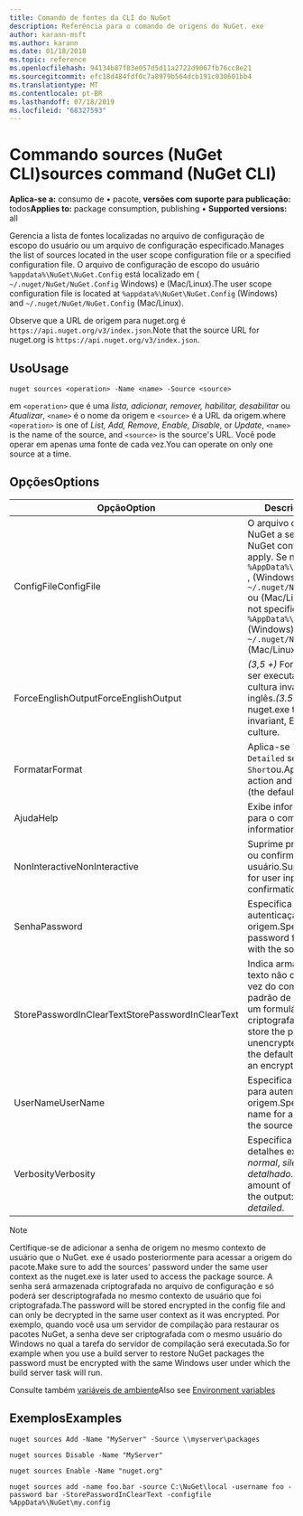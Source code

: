 ```yaml
---
title: Comando de fontes da CLI do NuGet
description: Referência para o comando de origens do NuGet. exe
author: karann-msft
ms.author: karann
ms.date: 01/18/2018
ms.topic: reference
ms.openlocfilehash: 94134b87f83e057d5d11a2722d9067fb76cc8e21
ms.sourcegitcommit: efc18d484fdf0c7a8979b564dcb191c030601bb4
ms.translationtype: MT
ms.contentlocale: pt-BR
ms.lasthandoff: 07/18/2019
ms.locfileid: "68327593"
---
```

# <a name="sources-command-nuget-cli"></a><span data-ttu-id="7b2bf-103">Commando sources (NuGet CLI)</span><span class="sxs-lookup"><span data-stu-id="7b2bf-103">sources command (NuGet CLI)</span></span>

<span data-ttu-id="7b2bf-104">**Aplica-se a:** consumo de &bullet; pacote, **versões com suporte para publicação:** todos</span><span class="sxs-lookup"><span data-stu-id="7b2bf-104">**Applies to:** package consumption, publishing &bullet; **Supported versions:** all</span></span>

<span data-ttu-id="7b2bf-105">Gerencia a lista de fontes localizadas no arquivo de configuração de escopo do usuário ou um arquivo de configuração especificado.</span><span class="sxs-lookup"><span data-stu-id="7b2bf-105">Manages the list of sources located in the user scope configuration file or a specified configuration file.</span></span> <span data-ttu-id="7b2bf-106">O arquivo de configuração de escopo do usuário `%appdata%\NuGet\NuGet.Config` está localizado em ( `~/.nuget/NuGet/NuGet.Config` Windows) e (Mac/Linux).</span><span class="sxs-lookup"><span data-stu-id="7b2bf-106">The user scope configuration file is located at `%appdata%\NuGet\NuGet.Config` (Windows) and `~/.nuget/NuGet/NuGet.Config` (Mac/Linux).</span></span>

<span data-ttu-id="7b2bf-107">Observe que a URL de origem para nuget.org é `https://api.nuget.org/v3/index.json`.</span><span class="sxs-lookup"><span data-stu-id="7b2bf-107">Note that the source URL for nuget.org is `https://api.nuget.org/v3/index.json`.</span></span>

## <a name="usage"></a><span data-ttu-id="7b2bf-108">Uso</span><span class="sxs-lookup"><span data-stu-id="7b2bf-108">Usage</span></span>

```cli
nuget sources <operation> -Name <name> -Source <source>
```

<span data-ttu-id="7b2bf-109">em `<operation>` que é uma *lista, adicionar, remover, habilitar, desabilitar* ou *Atualizar*, `<name>` é o nome da origem e `<source>` é a URL da origem.</span><span class="sxs-lookup"><span data-stu-id="7b2bf-109">where `<operation>` is one of *List, Add, Remove, Enable, Disable,* or *Update*, `<name>` is the name of the source, and `<source>` is the source's URL.</span></span> <span data-ttu-id="7b2bf-110">Você pode operar em apenas uma fonte de cada vez.</span><span class="sxs-lookup"><span data-stu-id="7b2bf-110">You can operate on only one source at a time.</span></span>

## <a name="options"></a><span data-ttu-id="7b2bf-111">Opções</span><span class="sxs-lookup"><span data-stu-id="7b2bf-111">Options</span></span>

| <span data-ttu-id="7b2bf-112">Opção</span><span class="sxs-lookup"><span data-stu-id="7b2bf-112">Option</span></span> | <span data-ttu-id="7b2bf-113">Descrição</span><span class="sxs-lookup"><span data-stu-id="7b2bf-113">Description</span></span> |
| --- | --- |
| <span data-ttu-id="7b2bf-114">ConfigFile</span><span class="sxs-lookup"><span data-stu-id="7b2bf-114">ConfigFile</span></span> | <span data-ttu-id="7b2bf-115">O arquivo de configuração do NuGet a ser aplicado.</span><span class="sxs-lookup"><span data-stu-id="7b2bf-115">The NuGet configuration file to apply.</span></span> <span data-ttu-id="7b2bf-116">Se não for especificado `%AppData%\NuGet\NuGet.Config` , (Windows) `~/.nuget/NuGet/NuGet.Config` ou (Mac/Linux) será usado.</span><span class="sxs-lookup"><span data-stu-id="7b2bf-116">If not specified, `%AppData%\NuGet\NuGet.Config` (Windows) or `~/.nuget/NuGet/NuGet.Config` (Mac/Linux) is used.</span></span>|
| <span data-ttu-id="7b2bf-117">ForceEnglishOutput</span><span class="sxs-lookup"><span data-stu-id="7b2bf-117">ForceEnglishOutput</span></span> | <span data-ttu-id="7b2bf-118">*(3,5 +)* Força o NuGet. exe a ser executado usando uma cultura invariável baseada em inglês.</span><span class="sxs-lookup"><span data-stu-id="7b2bf-118">*(3.5+)* Forces nuget.exe to run using an invariant, English-based culture.</span></span> |
| <span data-ttu-id="7b2bf-119">Formatar</span><span class="sxs-lookup"><span data-stu-id="7b2bf-119">Format</span></span> | <span data-ttu-id="7b2bf-120">Aplica-se `list` à ação e pode `Detailed` ser (o padrão) `Short`ou.</span><span class="sxs-lookup"><span data-stu-id="7b2bf-120">Applies to the `list` action and can be `Detailed` (the default) or `Short`.</span></span> |
| <span data-ttu-id="7b2bf-121">Ajuda</span><span class="sxs-lookup"><span data-stu-id="7b2bf-121">Help</span></span> | <span data-ttu-id="7b2bf-122">Exibe informações de ajuda para o comando.</span><span class="sxs-lookup"><span data-stu-id="7b2bf-122">Displays help information for the command.</span></span> |
| <span data-ttu-id="7b2bf-123">NonInteractive</span><span class="sxs-lookup"><span data-stu-id="7b2bf-123">NonInteractive</span></span> | <span data-ttu-id="7b2bf-124">Suprime prompts de entrada ou confirmações do usuário.</span><span class="sxs-lookup"><span data-stu-id="7b2bf-124">Suppresses prompts for user input or confirmations.</span></span> |
| <span data-ttu-id="7b2bf-125">Senha</span><span class="sxs-lookup"><span data-stu-id="7b2bf-125">Password</span></span> | <span data-ttu-id="7b2bf-126">Especifica a senha para autenticação com a origem.</span><span class="sxs-lookup"><span data-stu-id="7b2bf-126">Specifies the password for authenticating with the source.</span></span> |
| <span data-ttu-id="7b2bf-127">StorePasswordInClearText</span><span class="sxs-lookup"><span data-stu-id="7b2bf-127">StorePasswordInClearText</span></span> | <span data-ttu-id="7b2bf-128">Indica armazenar a senha em texto não criptografado em vez do comportamento padrão de armazenamento de um formulário criptografado.</span><span class="sxs-lookup"><span data-stu-id="7b2bf-128">Indicates to store the password in unencrypted text instead of the default behavior of storing an encrypted form.</span></span> |
| <span data-ttu-id="7b2bf-129">UserName</span><span class="sxs-lookup"><span data-stu-id="7b2bf-129">UserName</span></span> | <span data-ttu-id="7b2bf-130">Especifica o nome de usuário para autenticação com a origem.</span><span class="sxs-lookup"><span data-stu-id="7b2bf-130">Specifies the user name for authenticating with the source.</span></span> |
| <span data-ttu-id="7b2bf-131">Verbosity</span><span class="sxs-lookup"><span data-stu-id="7b2bf-131">Verbosity</span></span> | <span data-ttu-id="7b2bf-132">Especifica a quantidade de detalhes exibidos na saída: *normal*, *silencioso*, *detalhado*.</span><span class="sxs-lookup"><span data-stu-id="7b2bf-132">Specifies the amount of detail displayed in the output: *normal*, *quiet*, *detailed*.</span></span> |

> [!Note]
> <span data-ttu-id="7b2bf-133">Certifique-se de adicionar a senha de origem no mesmo contexto de usuário que o NuGet. exe é usado posteriormente para acessar a origem do pacote.</span><span class="sxs-lookup"><span data-stu-id="7b2bf-133">Make sure to add the sources' password under the same user context as the nuget.exe is later used to access the package source.</span></span> <span data-ttu-id="7b2bf-134">A senha será armazenada criptografada no arquivo de configuração e só poderá ser descriptografada no mesmo contexto de usuário que foi criptografada.</span><span class="sxs-lookup"><span data-stu-id="7b2bf-134">The password will be stored encrypted in the config file and can only be decrypted in the same user context as it was encrypted.</span></span> <span data-ttu-id="7b2bf-135">Por exemplo, quando você usa um servidor de compilação para restaurar os pacotes NuGet, a senha deve ser criptografada com o mesmo usuário do Windows no qual a tarefa do servidor de compilação será executada.</span><span class="sxs-lookup"><span data-stu-id="7b2bf-135">So for example when you use a build server to restore NuGet packages the password must be encrypted with the same Windows user under which  the build server task will run.</span></span>

<span data-ttu-id="7b2bf-136">Consulte também [variáveis de ambiente](cli-ref-environment-variables.md)</span><span class="sxs-lookup"><span data-stu-id="7b2bf-136">Also see [Environment variables](cli-ref-environment-variables.md)</span></span>

## <a name="examples"></a><span data-ttu-id="7b2bf-137">Exemplos</span><span class="sxs-lookup"><span data-stu-id="7b2bf-137">Examples</span></span>

```cli
nuget sources Add -Name "MyServer" -Source \\myserver\packages

nuget sources Disable -Name "MyServer"

nuget sources Enable -Name "nuget.org"

nuget sources add -name foo.bar -source C:\NuGet\local -username foo -password bar -StorePasswordInClearText -configfile %AppData%\NuGet\my.config
```
